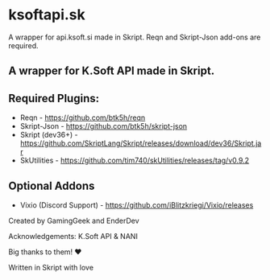 # ksoftapi.sk
A wrapper for api.ksoft.si made in Skript. Reqn and Skript-Json add-ons are required.

## A wrapper for K.Soft API made in Skript.

## Required Plugins:

* Reqn - https://github.com/btk5h/reqn
* Skript-Json - https://github.com/btk5h/skript-json
* Skript (dev36+) - https://github.com/SkriptLang/Skript/releases/download/dev36/Skript.jar
* SkUtilities - https://github.com/tim740/skUtilities/releases/tag/v0.9.2

## Optional Addons
* Vixio (Discord Support) - https://github.com/iBlitzkriegi/Vixio/releases

Created by GamingGeek and EnderDev

Acknowledgements: K.Soft API & NANI

Big thanks to them! :heart:

Written in Skript with love

